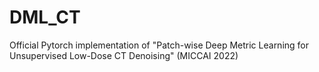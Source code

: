 # DML_CT
Official Pytorch implementation of "Patch-wise Deep Metric Learning for Unsupervised Low-Dose CT Denoising" (MICCAI 2022)
